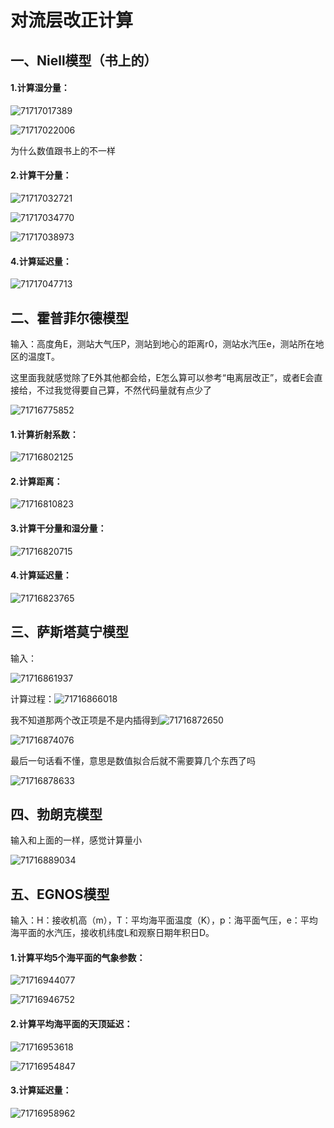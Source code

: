 # 对流层改正计算

## 一、Niell模型（书上的）

#### 1.计算湿分量：

![71717017389](总结.assets\1717170173890.png)

![71717022006](总结.assets\1717170220068.png)

为什么数值跟书上的不一样

#### 2.计算干分量：

![71717032721](总结.assets\1717170327214.png)

![71717034770](总结.assets\1717170347708.png)

![71717038973](总结.assets\1717170389738.png)

#### 4.计算延迟量：

![71717047713](总结.assets\1717170477136.png)

## 二、霍普菲尔德模型

输入：高度角E，测站大气压P，测站到地心的距离r0，测站水汽压e，测站所在地区的温度T。

这里面我就感觉除了E外其他都会给，E怎么算可以参考“电离层改正”，或者E会直接给，不过我觉得要自己算，不然代码量就有点少了

![71716775852](总结.assets\1717167758524.png)

#### 1.计算折射系数：

![71716802125](总结.assets\1717168021259.png)

#### 2.计算距离：

![71716810823](总结.assets\1717168108234.png)

#### 3.计算干分量和湿分量：

![71716820715](总结.assets\1717168207151.png)

#### 4.计算延迟量：

![71716823765](总结.assets\1717168237650.png)

## 三、萨斯塔莫宁模型

输入：

![71716861937](总结.assets\1717168619379.png)

计算过程：![71716866018](总结.assets\1717168660189.png)

我不知道那两个改正项是不是内插得到![71716872650](总结.assets\1717168726504.png)

![71716874076](总结.assets\1717168740763.png)

最后一句话看不懂，意思是数值拟合后就不需要算几个东西了吗

![71716878633](总结.assets\1717168786333.png)

## 四、勃朗克模型

输入和上面的一样，感觉计算量小

![71716889034](总结.assets\1717168890345.png)

## 五、EGNOS模型

输入：H：接收机高（m），T：平均海平面温度（K），p：海平面气压，e：平均海平面的水汽压，接收机纬度L和观察日期年积日D。

#### 1.计算平均5个海平面的气象参数：

![71716944077](总结.assets\1717169440776.png)

![71716946752](总结.assets\1717169467524.png)

#### 2.计算平均海平面的天顶延迟：

![71716953618](总结.assets\1717169536180.png)

![71716954847](总结.assets\1717169548478.png)

#### 3.计算延迟量：

![71716958962](总结.assets\1717169589624.png)